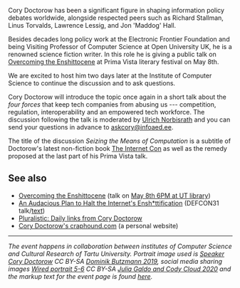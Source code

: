 Cory Doctorow has been a significant figure in shaping information
policy debates worldwide, alongside respected peers such as Richard
Stallman, Linus Torvalds, Lawrence Lessig, and Jon 'Maddog' Hall.

Besides decades long policy work at the Electronic Frontier Foundation and being Visiting Professor of Computer Science at Open University UK, he is a renowned science fiction writer. In this role he is giving a public talk on [Overcoming the Enshittocene](https://kirjandusfestival.tartu.ee/en/performers/cory-doctorow-usa/) at Prima Vista literary festival on May 8th.

We are excited to host him two days later at the Institute of Computer Science to continue the discussion and to ask questions.

Cory Doctorow will introduce the topic once again in a short talk about the _four forces_ that keep tech companies from abusing us --- competition, regulation, interoperability and an empowered tech workforce. The discussion following the talk is moderated by [Ulrich Norbisrath](https://ulno.net/) and you can send your questions in advance to [askcory@infoaed.ee](mailto:askcory@infoaed.ee).

The title of the discussion _Seizing the Means of Computation_ is a subtitle of Doctorow's latest non-fiction book [The Internet Con](https://craphound.com/internetcon/) as well as the remedy proposed at the last part of his Prima Vista talk.

## See also

* [Overcoming the Enshittocene](https://kirjandusfestival.tartu.ee/en/performers/cory-doctorow-usa/) (talk on [May 8th 6PM at UT library](https://kirjandusfestival.tartu.ee/en/program/grand-futurological-congress-cory-doctorow-canada-uk-usa/))
* [An Audacious Plan to Halt the Internet's Ensh*ttification](https://youtu.be/rimtaSgGz_4) (DEFCON31 talk/[text](https://pluralistic.net/2023/08/27/an-audacious-plan-to-halt-the-internets-enshittification-and-throw-it-into-reverse/))
* [Pluralistic: Daily links from Cory Doctorow](https://pluralistic.net/)
* [Cory Doctorow's craphound.com](https://craphound.com/) (a personal website)

----

_The event happens in collaboration between institutes of Computer Science and Cultural Research of Tartu University. Portrait image used is [Speaker Cory Doctorow](https://commons.wikimedia.org/wiki/File:Re_publica_faces_2019_(32858497617).jpg) CC BY-SA [Dominik Butzmann 2019](https://dbutzmann.de/), social media sharing images [Wired portrait 5-6](https://www.flickr.com/search/?content_types=0&min_taken_date=1602190800&max_taken_date=1602363599&tags=wired) CC BY-SA [Julia Galdo and Cody Cloud 2020](https://www.jucophoto.com/) and the markup text for the event page is found [here](https://github.com/boamaod/cory2024)._